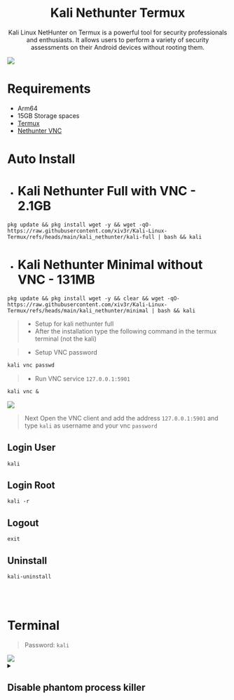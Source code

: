 # <h1 align="center">Kali Nethunter Termux</h1>
 
<p align="center">Kali Linux NetHunter on Termux is a powerful tool for security professionals and enthusiasts. It allows users to perform a variety of security assessments on their Android devices without rooting them.</p>

<img src="https://github.com/xiv3r/Kali-Linux-Termux/blob/main/kali_nethunter/NHGui.jpg">

<br>

# Requirements
- Arm64
- 15GB Storage spaces
- [Termux](https://github.com/termux/termux-app/releases/download/v0.118.3/termux-app_v0.118.2+github-debug_arm64-v8a.apk)
- [Nethunter VNC](https://store.nethunter.com/repo/com.offsec.nethunter.kex_11525001.apk)

# Auto Install
- # Kali Nethunter Full with VNC - 2.1GB
```
pkg update && pkg install wget -y && wget -qO- https://raw.githubusercontent.com/xiv3r/Kali-Linux-Termux/refs/heads/main/kali_nethunter/kali-full | bash && kali
```
- # Kali Nethunter Minimal without VNC - 131MB
```
pkg update && pkg install wget -y && clear && wget -qO- https://raw.githubusercontent.com/xiv3r/Kali-Linux-Termux/refs/heads/main/kali_nethunter/minimal | bash && kali
```
> - Setup for kali nethunter full
> - After the installation type the following command in the termux terminal (not the kali)

> - Setup VNC password
```diff
kali vnc passwd
```        
> - Run VNC service `127.0.0.1:5901`
```diff
kali vnc &
```

<img src="https://github.com/xiv3r/Kali-Linux-Termux/blob/main/kali_nethunter/vncsetup.png">


> Next Open the VNC client and add the address `127.0.0.1:5901` and type `kali` as username and your vnc `password`

## Login User
```
kali
```
## Login Root
```
kali -r
```
## Logout
```
exit
```
## Uninstall
```
kali-uninstall
```

<br><br>

# Terminal
> Password: `kali`

<img src="https://github.com/xiv3r/Kali-Linux-Termux/blob/main/kali_nethunter/nhterm.png">


<details><summary>

## Disable phantom process killer
 </summary>
 
> " Process completed (signal 9) - press Enter "

## Download & Install
- Download [Shizuku](https://github.com/RikkaApps/Shizuku/releases) and [Ashell](https://github.com/DP-Hridayan/aShellYou/releases) then enable developer options wireless debugging mode through shizuku and pair the key from the notification
- Permit ashell from shizuku settings 
- Paste the adb commands below on ashell

- Execute the commands below, These commands will disable the phantom process killer:
```
adb shell /system/bin/device_config set_sync_disabled_for_tests persistent
```
```
adb shell /system/bin/device_config put activity_manager max_phantom_processes 2147483647
```
```
adb shell settings put global settings_enable_monitor_phantom_procs false
```
- To verify:
```
adb shell /system/bin/dumpsys activity settings | grep max_phantom_processes
```
```
adb shell /system/bin/device_config get activity_manager max_phantom_processes
```
</details>

